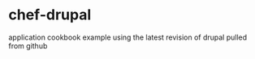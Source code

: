 chef-drupal
===========

application cookbook example using the latest revision of drupal pulled from github
